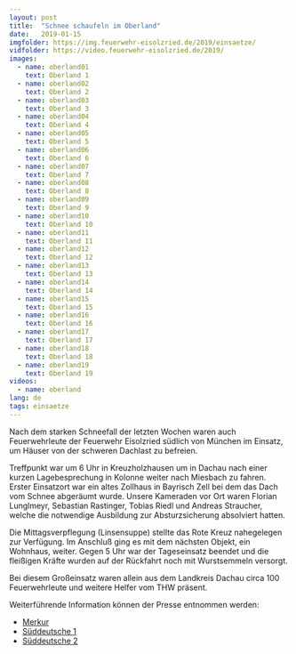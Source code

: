 ```yaml
---
layout: post
title:  "Schnee schaufeln im Oberland"
date:   2019-01-15
imgfolder: https://img.feuerwehr-eisolzried.de/2019/einsaetze/
vidfolder: https://video.feuerwehr-eisolzried.de/2019/
images:
  - name: oberland01
    text: Oberland 1
  - name: oberland02
    text: Oberland 2
  - name: oberland03
    text: Oberland 3
  - name: oberland04
    text: Oberland 4
  - name: oberland05
    text: Oberland 5
  - name: oberland06
    text: Oberland 6
  - name: oberland07
    text: Oberland 7
  - name: oberland08
    text: Oberland 8
  - name: oberland09
    text: Oberland 9
  - name: oberland10
    text: Oberland 10
  - name: oberland11
    text: Oberland 11
  - name: oberland12
    text: Oberland 12
  - name: oberland13
    text: Oberland 13
  - name: oberland14
    text: Oberland 14
  - name: oberland15
    text: Oberland 15
  - name: oberland16
    text: Oberland 16
  - name: oberland17
    text: Oberland 17
  - name: oberland18
    text: Oberland 18
  - name: oberland19
    text: Oberland 19
videos:
  - name: oberland
lang: de
tags: einsaetze
---
```

Nach dem starken Schneefall der letzten Wochen waren auch Feuerwehrleute der Feuerwehr Eisolzried südlich von München im Einsatz, um Häuser von der schweren Dachlast zu befreien.

Treffpunkt war um 6 Uhr in Kreuzholzhausen um in Dachau nach einer kurzen Lagebesprechung in Kolonne weiter nach Miesbach zu fahren. Erster Einsatzort war ein altes Zollhaus in Bayrisch Zell bei dem das Dach vom Schnee abgeräumt wurde. Unsere Kameraden vor Ort waren Florian Lunglmeyr, Sebastian Rastinger, Tobias Riedl und Andreas Straucher, welche die notwendige Ausbildung zur Absturzsicherung absolviert hatten.

Die Mittagsverpflegung (Linsensuppe) stellte das Rote Kreuz nahegelegen zur Verfügung. Im Anschluß ging es mit dem nächsten Objekt, ein Wohnhaus, weiter. Gegen 5 Uhr war der Tageseinsatz beendet und die fleißigen Kräfte wurden auf der Rückfahrt noch mit Wurstsemmeln versorgt.

Bei diesem Großeinsatz waren allein aus dem Landkreis Dachau circa 100 Feuerwehrleute und weitere Helfer vom THW präsent.

Weiterführende Information können der Presse entnommen werden:
* [Merkur](https://www.merkur.de/lokales/dachau/dachau-ort28553/hilfsleistungskontingent-aus-dachau-feuerwehrler-schaufeln-acht-stunden-lang-in-huefthohem-schnee-11136127.html)
* [Süddeutsche 1](https://www.sueddeutsche.de/muenchen/dachau/winter-in-bayern-feuerwehren-aus-dem-landkreis-dachau-schaufeln-schnee-im-oberland-1.4284937)
* [Süddeutsche 2](https://www.sueddeutsche.de/muenchen/dachau/anhaltender-schneefall-dauereinsatz-feuerwehren-helfen-weiter-im-katastrophengebiet-1.4287947)

